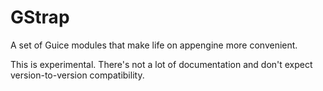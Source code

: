 # GStrap

A set of Guice modules that make life on appengine more convenient.

This is experimental. There's not a lot of documentation and don't expect version-to-version compatibility.
